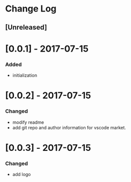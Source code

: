 # Change Log

## [Unreleased]

# [0.0.1] - 2017-07-15
### Added
- initialization


# [0.0.2] - 2017-07-15
### Changed
- modify readme
- add git repo and author information for vscode market.

# [0.0.3] - 2017-07-15
### Changed
- add logo